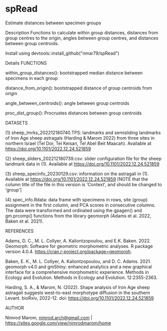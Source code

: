 # spRead
Estimate distances between specimen groups 

Description
Functions to calculate within group distances, distances from group centres to the origin, angles between group centres, and distances between group centroids.

Install using devtools::install_github("nmar79/spRead")

Details
FUNCTIONS

within_group_distances(): bootstrapped median distance between specimens in each group

distance_from_origin(): bootstrapped distance of group centroids from origin

angle_between_centroids(): angle between group centroids

proc_dist_group(): Procrustes distances between group centroids

DATASETS

(1) sheep_lmrks_202212180740.TPS: landmarks and semisliding landmarks of Iron Age sheep astragals (Harding & Marom 2022) from three sites in northern Israel (Tel Dor, Tel Keisan, Tel Abel Beit Maacah). Available at https://doi.org/10.1101/2022.12.24.521859

(2) sheep_sliders_202212180739.csv: slider configuration file for the sheep landmark data in (1). Available at https://doi.org/10.1101/2022.12.24.521859

(3) sheep_specinfo_20230129.csv: information on the astragali in (1). Available at https://doi.org/10.1101/2022.12.24.521859 [NOTE that the column title of the file in this version is 'Context', and should be changed to 'group']

(4) spec_info.Rdata: data frame with specimens in rows, site (group) assignment in the first column, and PCA scores in consecutive columns. The data were transformed and ordinated using the gpagen() and gm.prcomp() functions from the library geomorph (Adams et al. 2022, Baken et al. 2021).

REFERENCES

Adams, D. C., M. L. Collyer, A. Kaliontzopoulou, and E.K. Baken. 2022. Geomorph: Software for geometric morphometric analyses. R package version 4.0.4. https://cran.r-project.org/package=geomorph.

Baken, E. K., M. L. Collyer, A. Kaliontzopoulou, and D. C. Adams. 2021. geomorph v4.0 and gmShiny: enhanced analytics and a new graphical interface for a comprehensive morphometric experience. Methods in Ecology and Evolution. Methods in Ecology and Evolution. 12:2355-2363.

Harding, S. A., & Marom, N. (2022). Shape analysis of Iron Age sheep astragali suggests west-to-east morphotype diffusion in the southern Levant. bioRxiv, 2022-12. doi: https://doi.org/10.1101/2022.12.24.521859

AUTHOR

Nimrod Marom, nimrod.arch@gmail.com | https://sites.google.com/view/nimrodmarom/home
